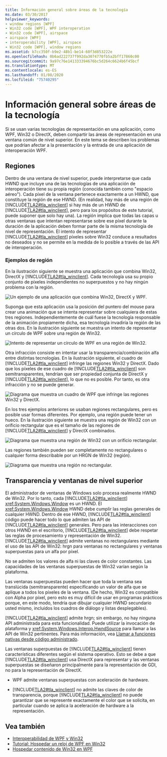 ```yaml
---
title: Información general sobre áreas de la tecnología
ms.date: 03/30/2017
helpviewer_keywords:
- window regions [WPF]
- Win32 code [WPF], WPF interoperation
- Win32 code [WPF], airspace
- airspace [WPF]
- interoperability [WPF], airspace
- Win32 code [WPF], window regions
ms.assetid: b7cc350f-b9e2-48b1-be14-60f3d853222e
ms.openlocfilehash: 0b6ad222737f992da3074770fb5a2bff17860c00
ms.sourcegitcommit: 9a97c76e141333394676bc5d264c6624b6f45bcf
ms.translationtype: MT
ms.contentlocale: es-ES
ms.lasthandoff: 01/08/2020
ms.locfileid: "75740295"
---
```

# <a name="technology-regions-overview"></a>Información general sobre áreas de la tecnología
Si se usan varias tecnologías de representación en una aplicación, como WPF, Win32 o DirectX, deben compartir las áreas de representación en una ventana común de nivel superior. En este tema se describen los problemas que podrían afectar a la presentación y la entrada de una aplicación de interoperación WPF.  
  
## <a name="regions"></a>Regiones  
 Dentro de una ventana de nivel superior, puede interpretarse que cada HWND que incluye una de las tecnologías de una aplicación de interoperación tiene su propia región (conocida también como "espacio aéreo"). Cada píxel de la ventana pertenece exactamente a un HWND, que constituye la región de ese HWND. (En realidad, hay más de una región de [!INCLUDE[TLA2#tla_winclient](../../../../includes/tla2sharptla-winclient-md.md)] si hay más de un HWND de [!INCLUDE[TLA2#tla_winclient](../../../../includes/tla2sharptla-winclient-md.md)], pero para los propósitos de este tutorial, puede suponer que solo hay una). La región implica que todas las capas u otras ventanas que intentan representarse sobre ese píxel durante la duración de la aplicación deben formar parte de la misma tecnología de nivel de representación. El intento de representar [!INCLUDE[TLA2#tla_winclient](../../../../includes/tla2sharptla-winclient-md.md)] píxeles sobre Win32 conduce a resultados no deseados y no se permite en la medida de lo posible a través de las API de interoperación.  
  
### <a name="region-examples"></a>Ejemplos de región  
 En la ilustración siguiente se muestra una aplicación que combina Win32, DirectX y [!INCLUDE[TLA2#tla_winclient](../../../../includes/tla2sharptla-winclient-md.md)]. Cada tecnología usa su propio conjunto de píxeles independientes no superpuestos y no hay ningún problema con la región.  
  
 ![Un ejemplo de una aplicación que combina Win32, DirectX y WPF.](./media/technology-regions-overview/win32-directx-windows-presentation-foundation-application.png)  
  
 Suponga que esta aplicación usa la posición del puntero del mouse para crear una animación que se intenta representar sobre cualquiera de estas tres regiones. Independientemente de cuál fuese la tecnología responsable de la animación propiamente dicha, esa tecnología invadiría la región de las otras dos. En la ilustración siguiente se muestra un intento de representar un círculo de WPF sobre una región de Win32.  
  
 ![Intento de representar un círculo de WPF en una región de Win32.](./media/technology-regions-overview/render-windows-presentation-foundation-circle-over-win32-region.png)  
  
 Otra infracción consiste en intentar usar la transparencia/combinación alfa entre distintas tecnologías.  En la ilustración siguiente, el cuadro de [!INCLUDE[TLA2#tla_winclient](../../../../includes/tla2sharptla-winclient-md.md)] infringe las regiones Win32 y DirectX. Dado que los píxeles de ese cuadro de [!INCLUDE[TLA2#tla_winclient](../../../../includes/tla2sharptla-winclient-md.md)] son semitransparentes, tendrían que ser propiedad conjunta de DirectX y [!INCLUDE[TLA2#tla_winclient](../../../../includes/tla2sharptla-winclient-md.md)], lo que no es posible.  Por tanto, es otra infracción y no se puede generar.  
  
 ![Diagrama que muestra un cuadro de WPF que infringe las regiones Win32 y DirectX.](./media/technology-regions-overview/windows-foundation-presentation-box-violate-win32-directx-region.png)  
  
 En los tres ejemplos anteriores se usaban regiones rectangulares, pero es posible usar formas diferentes.  Por ejemplo, una región puede tener un hueco. En la ilustración siguiente se muestra una región de Win32 con un orificio rectangular que es el tamaño de las regiones de [!INCLUDE[TLA2#tla_winclient](../../../../includes/tla2sharptla-winclient-md.md)] y DirectX combinados.  
  
 ![Diagrama que muestra una región de Win32 con un orificio rectangular.](./media/technology-regions-overview/win32-region-rectangular-hole.png)  
  
 Las regiones también pueden ser completamente no rectangulares o cualquier forma describable por un HRGN de Win32 (región).  
  
 ![Diagrama que muestra una región no rectangular.](./media/technology-regions-overview/nonrectangular-win32-region.png)  
  
## <a name="transparency-and-top-level-windows"></a>Transparencia y ventanas de nivel superior  
 El administrador de ventanas de Windows solo procesa realmente HWND de Win32. Por lo tanto, cada [!INCLUDE[TLA2#tla_winclient](../../../../includes/tla2sharptla-winclient-md.md)] <xref:System.Windows.Window> es un HWND. El <xref:System.Windows.Window> HWND debe cumplir las reglas generales de cualquier HWND. Dentro de ese HWND, [!INCLUDE[TLA2#tla_winclient](../../../../includes/tla2sharptla-winclient-md.md)] código puede hacer todo lo que admiten las API de [!INCLUDE[TLA2#tla_winclient](../../../../includes/tla2sharptla-winclient-md.md)] generales. Pero para las interacciones con otros HWND en el escritorio, [!INCLUDE[TLA2#tla_winclient](../../../../includes/tla2sharptla-winclient-md.md)] debe respetar las reglas de procesamiento y representación de Win32.  [!INCLUDE[TLA2#tla_winclient](../../../../includes/tla2sharptla-winclient-md.md)] admite ventanas no rectangulares mediante el uso de las API de Win32: hrgn para ventanas no rectangulares y ventanas superpuestas para un alfa por píxel.  
  
 No se admiten los valores de alfa ni las claves de color constantes.  Las capacidades de las ventanas superpuestas de Win32 varían según la plataforma.  
  
 Las ventanas superpuestas pueden hacer que toda la ventana sea translúcida (semitransparente) especificando un valor de alfa que se aplique a todos los píxeles de la ventana.  (De hecho, Win32 es compatible con Alpha por píxel, pero esto es muy difícil de usar en programas prácticos porque, en este modo, tendría que dibujar cualquier HWND secundario usted mismo, incluidos los cuadros de diálogo y listas desplegables).  
  
 [!INCLUDE[TLA2#tla_winclient](../../../../includes/tla2sharptla-winclient-md.md)] admite hrgn; sin embargo, no hay ninguna API administrada para esta funcionalidad. Puede utilizar la invocación de plataforma y <xref:System.Windows.Interop.HwndSource> para llamar a las API de Win32 pertinentes. Para más información, vea [Llamar a funciones nativas desde código administrado](/cpp/dotnet/calling-native-functions-from-managed-code).  
  
 Las ventanas superpuestas de [!INCLUDE[TLA2#tla_winclient](../../../../includes/tla2sharptla-winclient-md.md)] tienen características diferentes según el sistema operativo. Esto se debe a que [!INCLUDE[TLA2#tla_winclient](../../../../includes/tla2sharptla-winclient-md.md)] usa DirectX para representar y las ventanas superpuestas se diseñaron principalmente para la representación de GDI, no para la representación de DirectX.  
  
- WPF admite ventanas superpuestas con aceleración de hardware.  
  
- [!INCLUDE[TLA2#tla_winclient](../../../../includes/tla2sharptla-winclient-md.md)] no admite las claves de color de transparencia, porque [!INCLUDE[TLA2#tla_winclient](../../../../includes/tla2sharptla-winclient-md.md)] no puede garantizar que se represente exactamente el color que se solicita, en particular cuando se aplica la aceleración de hardware a la representación.  
  
## <a name="see-also"></a>Vea también

- [Interoperabilidad de WPF y Win32](wpf-and-win32-interoperation.md)
- [Tutorial: Hospedar un reloj de WPF en Win32](walkthrough-hosting-a-wpf-clock-in-win32.md)
- [Hospedar contenido de Win32 en WPF](hosting-win32-content-in-wpf.md)
